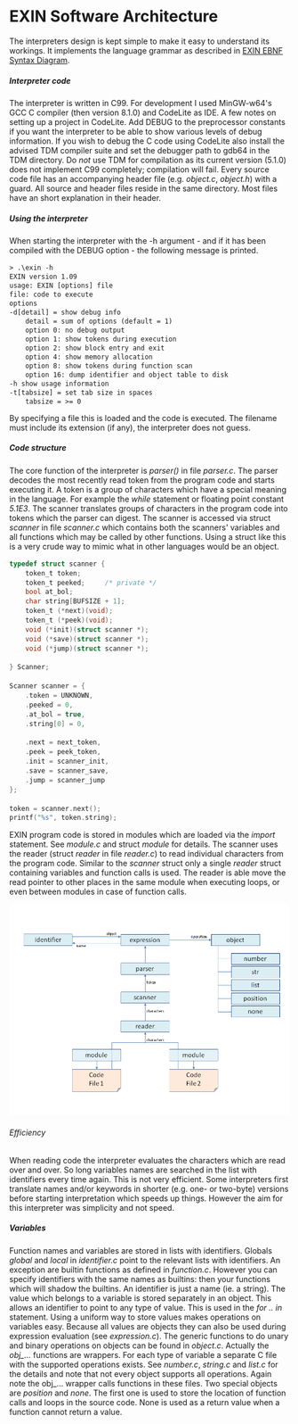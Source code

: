 # EXIN Software Architecture

The interpreters design is kept simple to make it easy to understand its workings. It implements the language grammar as described in [EXIN EBNF Syntax Diagram](EXIN%20syntax%20diagram.pdf).
##### Interpreter code
The interpreter is written in C99. For development I used MinGW-w64's GCC C compiler (then version 8.1.0) and CodeLite as IDE. A few notes on setting up a project in CodeLite. Add DEBUG to the preprocessor constants if you want the interpreter to be able to show various levels of debug information. If you wish to debug the C code using CodeLite also install the advised TDM compiler suite and set the debugger path to gdb64 in the TDM directory. Do *not* use TDM for compilation as its current version (5.1.0) does not implement C99 completely; compilation will fail.
Every source code file has an accompanying header file (e.g. *object.c*, *object.h*) with a guard. All source and header files reside in the same directory. Most files have an short explanation in their header.
##### Using the interpreter
When starting the interpreter with the -h argument - and if it has been compiled with the DEBUG option - the following message is printed.
```
> .\exin -h
EXIN version 1.09
usage: EXIN [options] file
file: code to execute
options
-d[detail] = show debug info
    detail = sum of options (default = 1)
    option 0: no debug output
    option 1: show tokens during execution
    option 2: show block entry and exit
    option 4: show memory allocation
    option 8: show tokens during function scan
    option 16: dump identifier and object table to disk
-h show usage information
-t[tabsize] = set tab size in spaces
    tabsize = >= 0
 ```
By specifying a file this is loaded and the code is executed. The filename must include its extension (if any), the interpreter does not guess.
##### Code structure
The core function of the interpreter is *parser()* in file *parser.c*. The parser decodes the most recently read token from the program code and starts executing it. A token is a group of characters which have a special meaning in the language. For example the *while* statement or floating point constant *5.1E3*. The scanner translates groups of characters in the program code into tokens which the parser can digest. The scanner is accessed via struct *scanner* in file *scanner.c* which contains both the scanners' variables and all functions which may be called by other functions. Using a struct like this is a very crude way to mimic what in other languages would be an object.
``` C
typedef struct scanner {
	token_t	token;
	token_t peeked;  	/* private */
	bool at_bol;
	char string[BUFSIZE + 1];
	token_t (*next)(void);
	token_t (*peek)(void);
	void (*init)(struct scanner *);
	void (*save)(struct scanner *);
	void (*jump)(struct scanner *);

} Scanner;

Scanner scanner = {
	.token = UNKNOWN,
	.peeked = 0,
	.at_bol = true,
	.string[0] = 0,

	.next = next_token,
	.peek = peek_token,
	.init = scanner_init,
	.save = scanner_save,
	.jump = scanner_jump
};

token = scanner.next();
printf("%s", token.string);
```
EXIN program code is stored in modules which are loaded via the *import* statement. See *module.c* and struct *module* for details.
The scanner uses the reader (struct *reader* in file *reader.c*) to read individual characters from the program code. Similar to the *scanner* struct only a single *reader* struct containing variables and function calls is used. The reader is able move the read pointer to other places in the same module when executing loops, or even between modules in case of function calls.

![EXIN-software-structure.png](https://github.com/erikdelange/EXIN-The-Experimental-Interpreter/blob/master/EXIN-software-structure.png)

###### Efficiency
When reading code the interpreter evaluates the characters which are read over and over. So long variables names are searched in the list with identifiers every time again. This is not very efficient. Some interpreters first translate names and/or keywords in shorter (e.g. one- or two-byte) versions before starting interpretation which speeds up things. However the aim for this interpreter was simplicity and not speed.
##### Variables
Function names and variables are stored in lists with identifiers. Globals *global* and *local* in *identifier.c* point to the relevant lists with identifiers. An exception are builtin functions as defined in *function.c*. However you can specify identifiers with the same names as builtins: then your functions which will shadow the builtins.
An identifier is just a name (ie. a string). The value which belongs to a variable is stored separately in an object. This allows an identifier to point to any type of value. This is used in the *for .. in* statement. Using a uniform way to store values makes operations on variables easy. Because all values are objects they can also be used during expression evaluation (see *expression.c*). The generic functions to do unary and binary operations on objects can be found in *object.c*. Actually the *obj_...* functions are wrappers. For each type of variable a separate C file with the supported operations exists. See *number.c*, *string.c* and *list.c* for the details and note that not every object supports all operations. Again note the obj_... wrapper calls functions in these files.
Two special objects are *position* and *none*. The first one is used to store the location of function calls and loops in the source code. None is used as a return value when a function cannot return a value.
